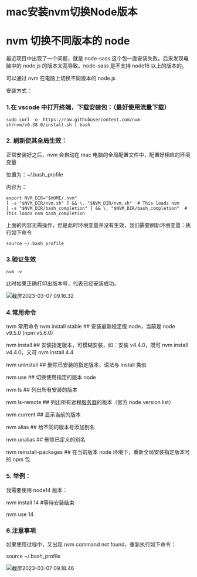 # mac安装nvm切换Node版本


# nvm 切换不同版本的 node

最近项目中出现了一个问题，就是 node-sass 这个包一直安装失败。后来发现电脑中的 node.js 的版本太高导致。node-sass 是不支持 node16 以上的版本的。

可以通过 nvm 在电脑上切换不同版本的 node.js

安装方式：

### 1.在 vscode 中打开终端，下载安装包：（最好使用流量下载）

```
sudo curl -o- https://raw.githubusercontent.com/nvm-sh/nvm/v0.38.0/install.sh | bash
```

### 2. 刷新使其全局生效：

正常安装好之后，nvm 会自动在 mac 电脑的全局配置文件中，配置好相应的环境变量

位置为：~/.bash_profile

内容为：

```
export NVM_DIR="$HOME/.nvm"
[ -s "$NVM_DIR/nvm.sh" ] && \. "$NVM_DIR/nvm.sh"  # This loads nvm
[ -s "$NVM_DIR/bash_completion" ] && \. "$NVM_DIR/bash_completion"  # This loads nvm bash_completion
```

上面的内容无需操作，但是此时环境变量并没有生效，我们需要刷新环境变量：执行如下命令

```
source ~/.bash_profile
```

### 3.验证生效

```
nvm -v
```

此时如果正确打印出版本号，代表已经安装成功。

![截屏2023-03-07 09.16.32](https://images-jsh.oss-cn-beijing.aliyuncs.com/ljl/%E6%88%AA%E5%B1%8F2023-03-07%2009.16.32.png)

### 4.常用命令

nvm 常用命令 nvm install stable ## 安装最新稳定版 node，当前是 node v9.5.0 (npm v5.6.0)

nvm install <version> ## 安装指定版本，可模糊安装，如：安装 v4.4.0，既可 nvm install v4.4.0，又可 nvm install 4.4

nvm uninstall <version> ## 删除已安装的指定版本，语法与 install 类似

nvm use <version> ## 切换使用指定的版本 node

nvm ls ## 列出所有安装的版本

nvm ls-remote ## 列出所有远程[服务器](https://cloud.tencent.com/product/cvm?from=10680)的版本（官方 node version list）

nvm current ## 显示当前的版本

nvm alias <name> <version> ## 给不同的版本号添加别名

nvm unalias <name> ## 删除已定义的别名

nvm reinstall-packages <version> ## 在当前版本 node 环境下，重新全局安装指定版本号的 npm 包

### 5. 举例：

我需要使用 node14 版本：

nvm install 14 #等待安装结束

nvm use 14

### 6.注意事项

如果使用过程中，又出现 nvm command not found，重新执行如下命令：

source ~/.bash_profile

![截屏2023-03-07 09.18.46](https://images-jsh.oss-cn-beijing.aliyuncs.com/ljl/%E6%88%AA%E5%B1%8F2023-03-07%2009.18.46.png)

